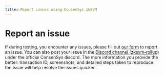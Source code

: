 ```yaml
---
title: Report issues using ConsenSys zkEVM
---
```


# Report an issue

If during testing, you encounter any issues, please fill out
[our form](https://forms.gle/qR5SxqitPnQKFQmm7) to report an issue.
You can also post your issue in the [Discord channel (zkevm-rollup)](https://discord.gg/consensys)
under the official ConsenSys discord. The more information you provide the better: transaction ID,
screenshots, and detailed steps taken to reproduce the issue will help resolve the issues quicker.

